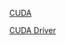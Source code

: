 [CUDA](https://developer.nvidia.com/cuda-downloads?target_os=Linux&target_arch=x86_64&Distribution=Ubuntu&target_version=18.04&target_type=deb_network)





[CUDA Driver](https://www.nvidia.com/Download/index.aspx)